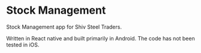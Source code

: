 # Stock Management

Stock Management app for Shiv Steel Traders.

Written in React native and built primarily in Android.
The code has not been tested in iOS.
